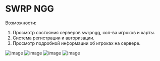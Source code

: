 # SWRP NGG
Возможности:
1) Просмотр состояния серверов swrpngg, кол-ва игроков и карты.
2) Система регистрации и авторизации.
3) Просмотр подробной информации об игроках на сервере.

![image](https://user-images.githubusercontent.com/85961114/148447075-d371ed0e-987a-4675-bb10-72ab4bec09ca.png)
![image](https://user-images.githubusercontent.com/85961114/148447398-69e67e9d-0ebf-444e-87ef-2c609379a3f4.png)
![image](https://user-images.githubusercontent.com/85961114/148447453-f0260613-2b8c-4f28-b11f-409e91771710.png)
![image](https://user-images.githubusercontent.com/85961114/148447491-7c88a252-db4f-42b9-9a0a-9ff957e159c0.png)

